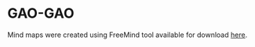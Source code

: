 GAO-GAO
==============

Mind maps were created using FreeMind tool available for download [here](http://freemind.sourceforge.net/wiki/index.php/Download).
